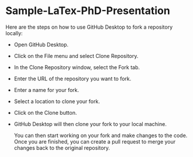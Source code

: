 # Sample-LaTex-PhD-Presentation

Here are the steps on how to use GitHub Desktop to fork a repository locally:

- Open GitHub Desktop.
- Click on the File menu and select Clone Repository.
- In the Clone Repository window, select the Fork tab.
- Enter the URL of the repository you want to fork.
- Enter a name for your fork.
- Select a location to clone your fork.
- Click on the Clone button.
- GitHub Desktop will then clone your fork to your local machine.

  You can then start working on your fork and make changes to the code. Once you are finished, you can create a pull request to merge your changes back to the original repository.
